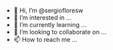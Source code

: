 - 👋 Hi, I’m @sergiofloresw
- 👀 I’m interested in ...
- 🌱 I’m currently learning ...
- 💞️ I’m looking to collaborate on ...
- 📫 How to reach me ...

<!---
sergiofloresw/sergiofloresw is a ✨ special ✨ repository because its `README.md` (this file) appears on your GitHub profile.
You can click the Preview link to take a look at your changes.
--->
